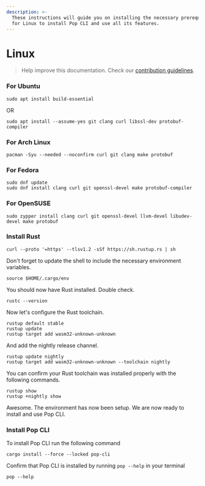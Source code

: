 ```yaml
---
description: >-
  These instructions will guide you on installing the necessary prerequisites
  for Linux to install Pop CLI and use all its features.
---
```


# Linux

> Help improve this documentation. Check our [contribution guidelines](../how-to-contribute.md).

### For Ubuntu

```shell
sudo apt install build-essential
```

OR

```shell
sudo apt install --assume-yes git clang curl libssl-dev protobuf-compiler
```

### For Arch Linux

```shell
pacman -Syu --needed --noconfirm curl git clang make protobuf
```

### For Fedora

```shell
sudo dnf update
sudo dnf install clang curl git openssl-devel make protobuf-compiler
```

### For OpenSUSE

```shell
sudo zypper install clang curl git openssl-devel llvm-devel libudev-devel make protobuf
```

### Install Rust

```shell
curl --proto '=https' --tlsv1.2 -sSf https://sh.rustup.rs | sh
```

Don't forget to update the shell to include the necessary environment variables.

```shell
source $HOME/.cargo/env
```

You should now have Rust installed. Double check.

```shell
rustc --version
```

Now let's configure the Rust toolchain.

```shell
rustup default stable
rustup update
rustup target add wasm32-unknown-unknown
```

And add the nightly release channel.

```shell
rustup update nightly
rustup target add wasm32-unknown-unknown --toolchain nightly
```

You can confirm your Rust toolchain was installed properly with the following commands.

```shell
rustup show
rustup +nightly show
```

Awesome. The environment has now been setup. We are now ready to install and use Pop CLI.

### Install Pop CLI

To install Pop CLI run the following command

```shell
cargo install --force --locked pop-cli
```

Confirm that Pop CLI is installed by running `pop --help` in your terminal

```shell
pop --help
```

